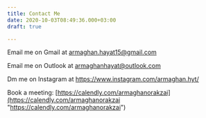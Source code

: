 ```yaml
---
title: Contact Me
date: 2020-10-03T08:49:36.000+03:00
draft: true

---
```

Email me on Gmail at armaghan.hayat15@gmail.com

Email me on Outlook at armaghanhayat@outlook.com

Dm me on Instagram at https://www.instagram.com/armaghan.hyt/

Book a meeting: [https://calendly.com/armaghanorakzai](https://calendly.com/armaghanorakzai "https://calendly.com/armaghanorakzai")
